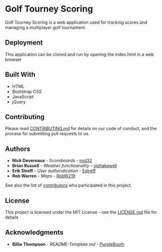 # Golf Tourney Scoring

Golf Tourney Scoring is a web application used for tracking scores and managing a multiplayer golf tournament.

## Deployment

This application can be cloned and run by opening the index.html in a web browser

## Built With

* HTML
* Bootstrap CSS
* JavaScript
* jQuery

## Contributing

Please read [CONTRIBUTING.md](https://gist.github.com/PurpleBooth/b24679402957c63ec426) for details on our code of conduct, and the process for submitting pull requests to us.

## Authors

* **Nick Devereaux** - *Scoreboards* - [nsd32](https://github.com/nsd32)
* **Brian Russell** - *Weather functioanality* - [ojshakewell](https://github.com/ojshakewell)
* **Erik Streff** - *User authendication* - [Estreff](https://github.com/Estreff)
* **Rob Warren** - *Maps* - [RobW219](https://github.com/RobW219)

See also the list of [contributors](https://github.com/your/project/contributors) who participated in this project.

## License

This project is licensed under the MIT License - see the [LICENSE.md](LICENSE.md) file for details

## Acknowledgments

* **Billie Thompson** - *README-Template.md* - [PurpleBooth](https://github.com/PurpleBooth)

